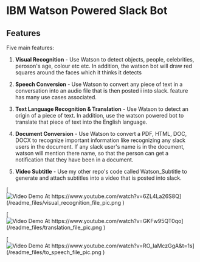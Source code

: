# IBM Watson Powered Slack Bot

## Features
Five main features: 

  1) **Visual Recognition** - Use Watson to detect objects, people, celebrities, peroson's age, colour etc etc. In addition, the                             watson bot will draw red squares around the faces which it thinks it detects
 
  2) **Speech Conversion** -  Use Watson to convert any piece of text in a conversation into an audio file that is then posted i                             into slack. feature has many use cases associated. 
  
  3) **Text Language Recognition & Translation** - Use Watson to detect an origin of a piece of text. In addition, use the watson powered bot to translate that piece of text into the English language. 
  
  4) **Document Conversion** - Use Watson to convert a PDF, HTML, DOC, DOCX to recognize important information like recognizing any slack users in the document. If any slack user's name is in the document, watson will mention there name, so that the person can get a notification that they have been in a document. 
   
  5) **Video Subtitle** - Use my other repo's code called Watson_Subtitle to generate and attach subtitles into a video that is posted into slack. 
   
  
[![Video Demo At https://www.youtube.com/watch?v=6ZL4La26S8Q](/readme_files/visual_recognition_file_pic.png
)](https://www.youtube.com/watch?v=6ZL4La26S8Q "Video Demo At https://www.youtube.com/watch?v=6ZL4La26S8Q")

 
[![Video Demo At https://www.youtube.com/watch?v=GKFw95QT0qo](/readme_files/translation_file_pic.png
)](https://www.youtube.com/watch?v=GKFw95QT0qo "Video Demo At https://www.youtube.com/watch?v=GKFw95QT0qo")

[![Video Demo At https://www.youtube.com/watch?v=RO_IaMczGgA&t=1s](/readme_files/to_speech_file_pic.png
)](https://www.youtube.com/watch?v=RO_IaMczGgA&t=1s "Video Demo At https://www.youtube.com/watch?v=RO_IaMczGgA&t=1s")

